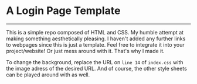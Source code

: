# A Login Page Template
----
This is a simple repo composed of HTML and CSS. My humble attempt at making something aesthetically pleasing. I haven't added any further links to webpages since this is just a template. Feel free to integrate it into your project/website! Or just mess around with it. That's why I made it.

To change the background, replace the URL on `line 14` of `index.css` with the image adress of the desired URL. And of course, the other style sheets can be played around with as well.
